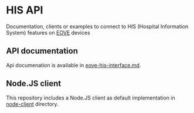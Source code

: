 # HIS API

Documentation, clients or examples to connect to HIS (Hospital Information System) features on [EOVE](https://eove.fr) devices

## API documentation

Api documenation is available in [eove-his-interface.md](./docs/eove-his-interface.md).

## Node.JS client

This repository includes a Node.JS client as default implementation in [node-client](./node-client/README.md) directory.
